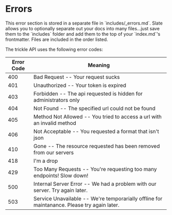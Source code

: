 # Errors

<aside class="notice">This error section is stored in a separate file in `includes/_errors.md`. Slate allows you to optionally separate out your docs into many files...just save them to the `includes` folder and add them to the top of your `index.md`'s frontmatter. Files are included in the order listed.</aside>

The trickle API uses the following error codes:


Error Code | Meaning
---------- | -------
400 | Bad Request -- Your request sucks
401 | Unauthorized -- Your token is expired
403 | Forbidden -- The api requested is hidden for administrators only
404 | Not Found -- The specified url could not be found
405 | Method Not Allowed -- You tried to access a url with an invalid method
406 | Not Acceptable -- You requested a format that isn't json
410 | Gone -- The resource requested has been removed from our servers
418 | I'm a drop
429 | Too Many Requests -- You're requesting too many endpoints! Slow down!
500 | Internal Server Error -- We had a problem with our server. Try again later.
503 | Service Unavailable -- We're temporarially offline for maintanance. Please try again later.
